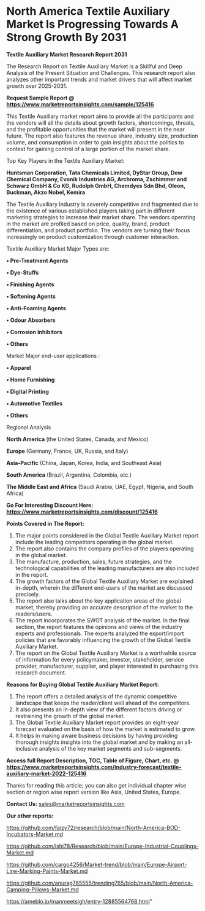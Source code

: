 # North America Textile Auxiliary Market Is Progressing Towards A Strong Growth By 2031

<strong>Textile Auxiliary Market Research Report 2031</strong>

The Research Report on Textile Auxiliary Market is a Skillful and Deep Analysis of the Present Situation and Challenges. This research report also analyzes other important trends and market drivers that will affect market growth over 2025-2031.

<strong>Request Sample Report @ <a href=https://www.marketreportsinsights.com/sample/125416>https://www.marketreportsinsights.com/sample/125416</a></strong>

This Textile Auxiliary market report aims to provide all the participants and the vendors will all the details about growth factors, shortcomings, threats, and the profitable opportunities that the market will present in the near future. The report also features the revenue share, industry size, production volume, and consumption in order to gain insights about the politics to contest for gaining control of a large portion of the market share.

Top Key Players in the Textile Auxiliary Market:

<strong>Huntsman Corporation, Tata Chemicals Limited, DyStar Group, Dow Chemical Company, Evonik Industries AG, Archroma, Zschimmer and Schwarz GmbH & Co KG, Rudolph GmbH, Chemdyes Sdn Bhd, Oleon, Buckman, Akzo Nobel, Kemira</strong>

The Textile Auxiliary Industry is severely competitive and fragmented due to the existence of various established players taking part in different marketing strategies to increase their market share. The vendors operating in the market are profiled based on price, quality, brand, product differentiation, and product portfolio. The vendors are turning their focus increasingly on product customization through customer interaction.

Textile Auxiliary Market Major Types are:

<strong>• Pre-Treatment Agents

• Dye-Stuffs

• Finishing Agents

• Softening Agents

• Anti-Foaming Agents

• Odour Absorbers

• Corrosion Inhibitors

• Others</strong>

Market Major end-user applications :

<strong>• Apparel

• Home Furnishing

• Digital Printing

• Automotive Textiles

• Others</strong>

Regional Analysis

</u><strong><b>North America</b></strong> (the United States, Canada, and Mexico)

<strong><b>Europe </b></strong>(Germany, France, UK, Russia, and Italy)

<strong><b>Asia-Pacific</b></strong> (China, Japan, Korea, India, and Southeast Asia)

<strong><b>South America</b></strong> (Brazil, Argentina, Colombia, etc.)

<strong><b>The Middle East and Africa</b></strong> (Saudi Arabia, UAE, Egypt, Nigeria, and South Africa)

<strong>Go For Interesting Discount Here: <a href=https://www.marketreportsinsights.com/discount/125416>https://www.marketreportsinsights.com/discount/125416</a></strong>

<strong>Points Covered in The Report:</strong>
<ol>
  <li>The major points considered in the Global Textile Auxiliary Market report include the leading competitors operating in the global market.</li>
  <li>The report also contains the company profiles of the players operating in the global market.</li>
  <li>The manufacture, production, sales, future strategies, and the technological capabilities of the leading manufacturers are also included in the report.</li>
  <li>The growth factors of the Global Textile Auxiliary Market are explained in-depth, wherein the different end-users of the market are discussed precisely.</li>
  <li>The report also talks about the key application areas of the global market, thereby providing an accurate description of the market to the readers/users.</li>
  <li>The report incorporates the SWOT analysis of the market. In the final section, the report features the opinions and views of the industry experts and professionals. The experts analyzed the export/import policies that are favorably influencing the growth of the Global Textile Auxiliary Market.</li>
  <li>The report on the Global Textile Auxiliary Market is a worthwhile source of information for every policymaker, investor, stakeholder, service provider, manufacturer, supplier, and player interested in purchasing this research document.</li>
</ol>
<strong>Reasons for Buying Global Textile Auxiliary Market Report:</strong>

<ol>
  <li>The report offers a detailed analysis of the dynamic competitive landscape that keeps the reader/client well ahead of the competitors.</li>
  <li>It also presents an in-depth view of the different factors driving or restraining the growth of the global market.</li>
  <li>The Global Textile Auxiliary Market report provides an eight-year forecast evaluated on the basis of how the market is estimated to grow.</li>
  <li>It helps in making aware business decisions by having providing thorough insights insights into the global market and by making an all-inclusive analysis of the key market segments and sub-segments.</li>
</ol>
<strong>Access full Report Description, TOC, Table of Figure, Chart, etc. @ <a href=https://www.marketreportsinsights.com/industry-forecast/textile-auxiliary-market-2022-125416>https://www.marketreportsinsights.com/industry-forecast/textile-auxiliary-market-2022-125416</a></strong>


Thanks for reading this article; you can also get individual chapter wise section or region wise report version like Asia, United States, Europe.

<strong>Contact Us:</strong>
sales@marketreportsinsights.com

<strong>Our other reports:</strong>

<a href=https://github.com/faizy72/research/blob/main/North-America-BOD-Incubators-Market.md>https://github.com/faizy72/research/blob/main/North-America-BOD-Incubators-Market.md</a>

<a href=https://github.com/Ishi78/Research/blob/main/Europe-Industrial-Couplings-Market.md>https://github.com/Ishi78/Research/blob/main/Europe-Industrial-Couplings-Market.md</a>

<a href=https://github.com/cargo4256/Market-trend/blob/main/Europe-Airport-Line-Marking-Paints-Market.md>https://github.com/cargo4256/Market-trend/blob/main/Europe-Airport-Line-Marking-Paints-Market.md</a>

<a href=https://github.com/anurag765555/trending765/blob/main/North-America-Camping-Pillows-Market.md>https://github.com/anurag765555/trending765/blob/main/North-America-Camping-Pillows-Market.md</a>

<a href=https://ameblo.jp/manmeetsigh/entry-12885564768.html>https://ameblo.jp/manmeetsigh/entry-12885564768.html</a>"

